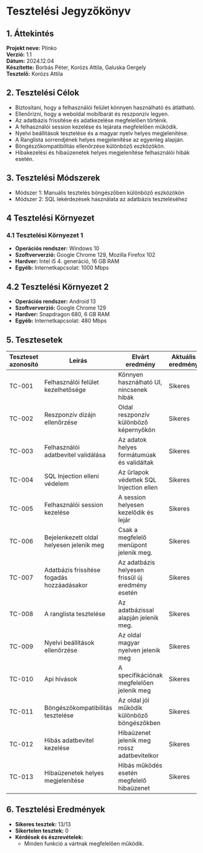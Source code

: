 # Tesztelési Jegyzőkönyv

## 1. Áttekintés

**Projekt neve:**  Plinko  
**Verzió:**  1.1  
**Dátum:**  2024.12.04  
**Készítette:**  Borbás Péter, Korózs Attila, Galuska Gergely  
**Tesztelő:**  Korózs Attila 

## 2. Tesztelési Célok

- Biztosítani, hogy a felhasználói felület könnyen használható és átlátható.
- Ellenőrizni, hogy a weboldal mobilbarát és reszponzív legyen.
- Az adatbázis frissítése és adatkezelése megfelelően történik.
- A felhasználói session kezelése és lejárata megfelelően működik.
- Nyelvi beállítások tesztelése és a magyar nyelv helyes megjelenítése.
- A Ranglista sorrendjének helyes megjelenítése az egyenleg alapján.
- Böngészőkompatibilitás ellenőrzése különböző eszközökön.
- Hibakezelési és hibaüzenetek helyes megjelenítése felhasználói hibák esetén.


## 3. Tesztelési Módszerek

- Módszer 1: Manuális tesztelés böngészőben különböző eszközökön
- Módszer 2: SQL lekérdezések használata az adatbázis teszteléséhez


## 4 Tesztelési Környezet

### 4.1 Tesztelési Környezet 1

- **Operációs rendszer:** Windows 10
- **Szoftververzió:** Google Chrome 129, Mozilla Firefox 102
- **Hardver:** Intel i5 4. generáció, 16 GB RAM
- **Egyéb:** Internetkapcsolat: 1000 Mbps

## 4.2 Tesztelési Környezet 2

- **Operációs rendszer:** Android 13
- **Szoftververzió:** Google Chrome 129
- **Hardver:** Snapdragon 680, 6 GB RAM
- **Egyéb:** Internetkapcsolat: 480 Mbps

## 5. Tesztesetek

| Teszteset azonosító | Leírás                                       | Elvárt eredmény                              | Aktuális eredmény      | Megjegyzések            |
|---------------------|---------------------------------------------|----------------------------------------------|-----------------------|-------------------------|
| TC-001              | Felhasználói felület kezelhetősége           | Könnyen használható UI, nincsenek hibák      | Sikeres               |  |
| TC-002              | Reszponzív dizájn ellenőrzése                | Oldal reszponzív különböző képernyőkön       | Sikeres               | minden eszközön         |
| TC-003              | Felhasználói adatbevitel validálása          | Az adatok helyes formátumúak és validáltak   | Sikeres               |                         |
| TC-004              | SQL Injection elleni védelem                 | Az űrlapok védettek SQL Injection ellen      | Sikeres               |                         |
| TC-005              | Felhasználói session kezelése                | A session helyesen kezelődik és lejár        | Sikeres               |                         |
| TC-006              | Bejelenkezett oldal helyesen jelenik meg     | Csak a megfelelő menüpont jelenik meg.       | Sikeres               |                         |
| TC-007              | Adatbázis frissítése fogadás hozzáadásakor   | Az adatbázis helyesen frissül új eredmény esetén | Sikeres             |                         |
| TC-008              | A ranglista tesztelése                       | Az adatbázissal alapján jelenik meg.         | Sikeres               |                         |
| TC-009              | Nyelvi beállítások ellenőrzése               | Az oldal magyar nyelven jelenik meg          | Sikeres               |                         |
| TC-010              | Api hívások                                  | A specifikációnak megfelelően jelenik meg    | Sikeres               |                         |
| TC-011              | Böngészőkompatibilitás tesztelése            | Az oldal jól működik különböző böngészőkben  | Sikeres               |                         |
| TC-012              | Hibás adatbevitel kezelése                   | Hibaüzenet jelenik meg rossz adatbevitelkor  | Sikeres               |                         |
| TC-013              | Hibaüzenetek helyes megjelenítése            | Hibás működés esetén megfelelő hibaüzenet    | Sikeres               |                         |

## 6. Tesztelési Eredmények

- **Sikeres tesztek:**  13/13  
- **Sikertelen tesztek:**  0  
- **Kérdések és észrevételek:**  
  - Minden funkció a vártnak megfelelően működik.